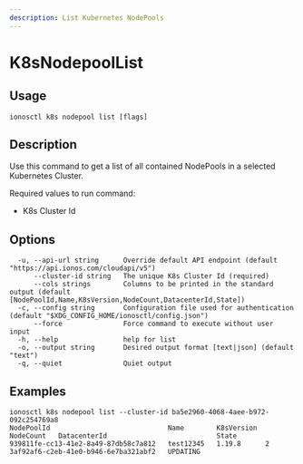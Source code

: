 ```yaml
---
description: List Kubernetes NodePools
---
```


# K8sNodepoolList

## Usage

```text
ionosctl k8s nodepool list [flags]
```

## Description

Use this command to get a list of all contained NodePools in a selected Kubernetes Cluster.

Required values to run command:

* K8s Cluster Id

## Options

```text
  -u, --api-url string      Override default API endpoint (default "https://api.ionos.com/cloudapi/v5")
      --cluster-id string   The unique K8s Cluster Id (required)
      --cols strings        Columns to be printed in the standard output (default [NodePoolId,Name,K8sVersion,NodeCount,DatacenterId,State])
  -c, --config string       Configuration file used for authentication (default "$XDG_CONFIG_HOME/ionosctl/config.json")
      --force               Force command to execute without user input
  -h, --help                help for list
  -o, --output string       Desired output format [text|json] (default "text")
  -q, --quiet               Quiet output
```

## Examples

```text
ionosctl k8s nodepool list --cluster-id ba5e2960-4068-4aee-b972-092c254769a8 
NodePoolId                             Name        K8sVersion  NodeCount   DatacenterId                           State
939811fe-cc13-41e2-8a49-87db58c7a812   test12345   1.19.8      2           3af92af6-c2eb-41e0-b946-6e7ba321abf2   UPDATING
```

